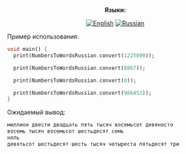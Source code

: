 <div align="center">

**Языки:**
  
[![English](https://img.shields.io/badge/Language-English-blue?style=?style=flat-square)](README.md)
[![Russian](https://img.shields.io/badge/Language-Russian-blue?style=?style=flat-square)](README.ru.md)

</div>

Пример использования:

```dart
void main() {
  print(NumbersToWordsRussian.convert(1225890));

  print(NumbersToWordsRussian.convert(8867));

  print(NumbersToWordsRussian.convert(0));

  print(NumbersToWordsRussian.convert(966453));
}
```

Ожидаемый вывод:

```dart
миллион двести двадцать пять тысяч восемьсот девяносто
восемь тысяч восемьсот шестьдесят семь
ноль
девятьсот шестьдесят шесть тысяч четыреста пятьдесят три
```
